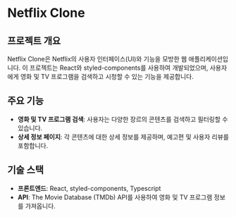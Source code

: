# Netflix Clone

## 프로젝트 개요

Netflix Clone은 Netflix의 사용자 인터페이스(UI)와 기능을 모방한 웹 애플리케이션입니다.
이 프로젝트는 React와 styled-components를 사용하여 개발되었으며, 사용자에게 영화 및 TV 프로그램을 검색하고 시청할 수 있는 기능을 제공합니다.

## 주요 기능

- **영화 및 TV 프로그램 검색**: 사용자는 다양한 장르의 콘텐츠를 검색하고 필터링할 수 있습니다.
- **상세 정보 페이지**: 각 콘텐츠에 대한 상세 정보를 제공하며, 예고편 및 사용자 리뷰를 포함합니다.

## 기술 스택

- **프론트엔드**: React, styled-components, Typescript
- **API**: The Movie Database (TMDb) API를 사용하여 영화 및 TV 프로그램 정보를 가져옵니다.
